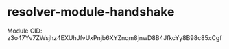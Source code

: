 # resolver-module-handshake

Module CID: z3o47Yv7ZWsjhz4EXUhJfvUxPnjb6XYZnqm8jnwD8B4JfkcYy8B98c85xCgf
